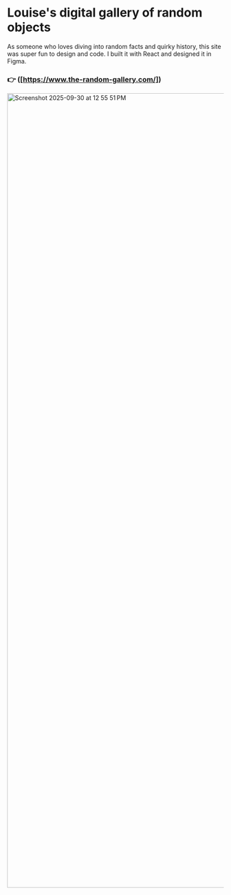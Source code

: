 # Louise's digital gallery of random objects

As someone who loves diving into random facts and quirky history, this site was super fun to design and code. I built it with React and designed it in Figma.

### 👉 ([https://www.the-random-gallery.com/])

<img width="3182" height="1842" alt="Screenshot 2025-09-30 at 12 55 51 PM" src="https://github.com/user-attachments/assets/53397c70-2b54-4ed6-b8e9-677d7b8cea96" />

